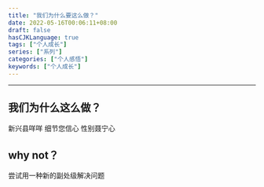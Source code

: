 ```yaml
---
title: "我们为什么要这么做？"
date: 2022-05-16T00:06:11+08:00
draft: false
hasCJKLanguage: true
tags: ["个人成长"]
series: ["系列"]
categories: ["个人感悟"]
keywords: ["个人成长"]
---
```


---



## 我们为什么这么做？
新兴县咩咩
细节您信心
性别聂宁心

## why not？
尝试用一种新的副处级解决问题
